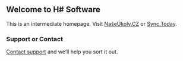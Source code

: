 ## Welcome to H# Software

This is an intermediate homepage. Visit [NašeÚkoly.CZ](http://naseukoly.cz) or [Sync.Today](https://sync.today).

### Support or Contact

[Contact support](mailto:hsharp@hsharp.software) and we’ll help you sort it out.
